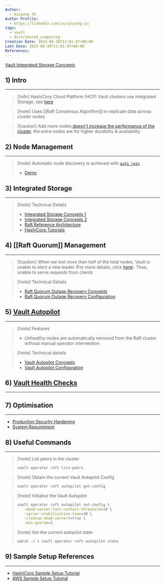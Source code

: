 ```yaml
---
Author:
  - Xinyang YU
Author Profile:
  - https://linkedin.com/in/xinyang-yu
tags:
  - vault
  - distributed_computing
Creation Date: 2023-08-30T11:01:47+08:00
Last Date: 2023-08-30T11:01:47+08:00
References:
---
```

[Vault Integrated Storage Concepts](https://developer.hashicorp.com/vault/docs/concepts/integrated-storage)

## 1) Intro
---
>[!info] HashiCorp Cloud Platform (HCP) Vault clusters use Integrated Storage, see [here](https://developer.hashicorp.com/vault/docs/configuration/storage#integrated-storage-vs-external-storage)

>[!note] Uses [[Raft Consensus Algorithm]] to replicate data across cluster nodes

>[!caution] Add more nodes[ doesn't increase the performance of the cluster](https://developer.hashicorp.com/vault/tutorials/day-one-raft/raft-reference-architecture#scaling-considerations), the extra nodes are for higher durability & availability


## 2) Node Management
---
>[!note] Automatic node discovery is achieved with [``auto_join``](https://developer.hashicorp.com/vault/docs/configuration/storage/raft#auto_join)
>- [Demo](https://nlbsg.udemy.com/course/integrating-hashicorp-vault-with-aws/learn/lecture/23687750#overview)



## 3) Integrated Storage
---
>[!note] Technical Details
>- [Integrated Storage Concepts 1](https://developer.hashicorp.com/vault/docs/concepts/integrated-storage#integrated-storage)
>- [Integrated Storage Concepts 2](https://developer.hashicorp.com/vault/docs/internals/integrated-storage)
>- [Raft Reference Architecture](https://developer.hashicorp.com/vault/tutorials/day-one-raft/raft-reference-architecture)
>- [HashiCorp Tutorials](https://developer.hashicorp.com/vault/tutorials/raft)


## 4) [[Raft Quorum]] Management
---
>[!caution] When we lost more than half of the total nodes. Vault is unable to elect a new leader (For more details, click [here](https://developer.hashicorp.com/vault/docs/internals/integrated-storage#quorum)). Thus, unable to serve requests from clients

>[!note] Technical Details
>- [Raft Quorum Outage Recovery Concepts](https://developer.hashicorp.com/vault/docs/concepts/integrated-storage#outage-recovery)
>- [Raft Quorum Outage Recovery Configuration](https://developer.hashicorp.com/vault/tutorials/raft/raft-lost-quorum)


## 5) [Vault Autopilot](https://developer.hashicorp.com/vault/docs/internals/integrated-storage#autopilot)
---
>[!note] Features
>- Unhealthy nodes are automatically removed from the Raft cluster without manual operator intervention

>[!note] Technical details
>- [Vault Autopilot Concepts](https://developer.hashicorp.com/vault/docs/concepts/integrated-storage/autopilot)
>- [Vault Autopilot Configuration](https://developer.hashicorp.com/vault/tutorials/raft/raft-autopilot#autopilot-configuration)


## 6) [Vault Health Checks](https://developer.hashicorp.com/vault/api-docs/system/health)
---


## 7) Optimisation
---
- [Production Security Hardening](https://developer.hashicorp.com/vault/tutorials/day-one-raft/production-hardening)
- [System Requirement](https://developer.hashicorp.com/vault/tutorials/day-one-raft/raft-reference-architecture#system-requirements)


## 8) Useful Commands
---
>[!note] List peers in the cluster
>```bash
>vault operator raft list-peers
>```

>[!note] Obtain the current Vault Autopilot Config
>```bash
>vault operator raft autopilot get-config
>```

>[!note] Initialise the Vault Autopilot
>```bash
>vault operator raft autopilot set-config \
>    -dead-server-last-contact-threshold=10 \
>    -server-stabilization-time=30 \
>    -cleanup-dead-servers=true \
>    -min-quorum=3
>```

>[!note] Get the current autopilot state
>```bash
>watch -n 1 vault operator raft autopilot state
>```

## 9) Sample Setup References
---
- [HashiCorp Sample Setup Tutorial](https://developer.hashicorp.com/vault/tutorials/raft/raft-storage-aws)
- [AWS Sample Setup Tutorial](https://aws.amazon.com/solutions/partners/vault/)